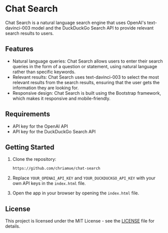 # Chat Search

Chat Search is a natural language search engine that uses OpenAI's text-davinci-003 model and the DuckDuckGo Search API to provide relevant search results to users.

## Features

- Natural language queries: Chat Search allows users to enter their search queries in the form of a question or statement, using natural language rather than specific keywords.
- Relevant results: Chat Search uses text-davinci-003 to select the most relevant results from the search results, ensuring that the user gets the information they are looking for.
- Responsive design: Chat Search is built using the Bootstrap framework, which makes it responsive and mobile-friendly.

## Requirements

- API key for the OpenAI API
- API key for the DuckDuckGo Search API

## Getting Started

1. Clone the repository:

    ```sh
    https://github.com/chriamue/chat-search
    ```

2. Replace `YOUR_OPENAI_API_KEY` and `YOUR_DUCKDUCKGO_API_KEY` with your own API keys in the `index.html` file.

3. Open the app in your browser by opening the `index.html` file.

## License

This project is licensed under the MIT License - see the [LICENSE](LICENSE) file for details.
